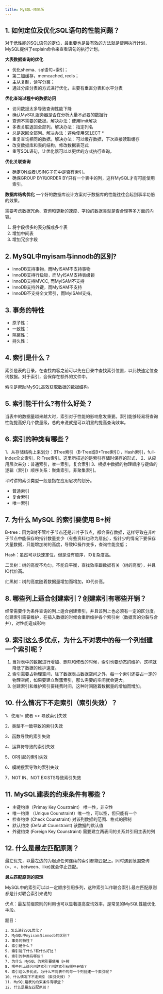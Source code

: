 ```yaml
---
title: MySQL-精简版
---
```


## 1. 如何定位及优化SQL语句的性能问题？

对于低性能的SQL语句的定位，最重要也是最有效的方法就是使用执行计划，MySQL提供了explain命令来查看语句的执行计划。 

**大表数据查询的优化**
* 优化shema、sql语句+索引；
* 第二加缓存，memcached, redis；
* 主从复制，读写分离；
* 通过分库分表的方式进行优化，主要有垂直分表和水平分表

**优化查询过程中的数据访问**
* 访问数据太多导致查询性能下降
* 确认MySQL服务器是否在分析大量不必要的数据行
* 查询不需要的数据。解决办法：使用limit解决
* 多表关联返回全部列。解决办法：指定列名
* 总是返回全部列。解决办法：避免使用SELECT *
* 重复查询相同的数据。解决办法：可以缓存数据，下次直接读取缓存
* 改变数据库和表的结构，修改数据表范式
* 重写SQL语句，让优化器可以以更优的方式执行查询。

**优化关联查询**
- 确定ON或者USING子句中是否有索引。
- 确保GROUP BY和ORDER BY只有一个表中的列，这样MySQL才有可能使用索引。

**数据库结构优化**
一个好的数据库设计方案对于数据库的性能往往会起到事半功倍的效果。

需要考虑数据冗余、查询和更新的速度、字段的数据类型是否合理等多方面的内容。
1. 将字段很多的表分解成多个表
2. 增加中间表
3. 增加冗余字段

## 2.  MySQL中myisam与innodb的区别?

* InnoDB支持事物，而MyISAM不支持事物
* InnoDB支持行级锁，而MyISAM支持表级锁
* InnoDB支持MVCC, 而MyISAM不支持
* InnoDB支持外键，而MyISAM不支持
* InnoDB不支持全文索引，而MyISAM支持。

## 3. 事务的特性

- 原子性：
- 一致性：
- 隔离性：
- 持久性：

## 4. 索引是什么？

索引是表的目录，在查找内容之前可以先在目录中查找索引位置，以此快速定位查询数据。对于索引，会保存在额外的文件中。

索引是帮助MySQL高效获取数据的数据结构。

## 5. 索引能干什么?有什么好处？

当表中的数据量越来越大时，索引对于性能的影响愈发重要。索引能够轻易将查询性能提高好几个数量级，总的来说就是可以明显的提高查询效率。

## 6.  索引的种类有哪些？

1、从存储结构上来划分：BTree索引（B-Tree或B+Tree索引），Hash索引，full-index全文索引，R-Tree索引。这里所描述的是索引存储时保存的形式，
2、从应用层次来分：普通索引，唯一索引，复合索引
3、根据中数据的物理顺序与键值的逻辑（索引）顺序关系：聚集索引，非聚集索引。

平时讲的索引类型一般是指在应用层次的划分。
* 普通索引
* 复合索引
* 唯一索引

## 7. 为什么 MySQL 的索引要使用 B+树

B-tree：因为B树不管叶子节点还是非叶子节点，都会保存数据，这样导致在非叶子节点中能保存的指针数量变少（有些资料也称为扇出），指针少的情况下要保存大量数据，只能增加树的高度，导致IO操作变多，查询性能变低；

Hash：虽然可以快速定位，但是没有顺序，IO复杂度高。

二叉树：树的高度不均匀，不能自平衡，查找效率跟数据有关（树的高度），并且IO代价高。

红黑树：树的高度随着数据量增加而增加，IO代价高。


## 8. 哪些列上适合创建索引？创建索引有哪些开销？

经常需要作为条件查询的列上适合创建索引，并且该列上也必须有一定的区分度。创建索引需要维护，在插入数据的时候会重新维护各个索引树（数据页的分裂与合并），对性能造成影响

## 9. 索引这么多优点，为什么不对表中的每一个列创建一个索引呢？

1. 当对表中的数据进行增加、删除和修改的时候，索引也要动态的维护，这样就降低了数据的维护速度。
2. 索引需要占物理空间，除了数据表占数据空间之外，每一个索引还要占一定的物理空间，如果要建立聚簇索引，那么需要的空间就会更大。
3. 创建索引和维护索引要耗费时间，这种时间随着数据量的增加而增加。

## 10. 什么情况下不走索引（索引失效）？

1、使用!= 或者 <> 导致索引失效

2、类型不一致导致的索引失效

3、函数导致的索引失效

4、运算符导致的索引失效

5、OR引起的索引失效

6、模糊搜索导致的索引失效

7、NOT IN、NOT EXISTS导致索引失效

## 11. MySQL建表的约束条件有哪些？

- 主键约束（Primay Key Coustraint） 唯一性，非空性
- 唯一约束 （Unique Counstraint）唯一性，可以空，但只能有一个
- 检查约束 (Check Counstraint) 对该列数据的范围、格式的限制
- 默认约束 (Default Counstraint) 该数据的默认值
- 外键约束 (Foreign Key Counstraint) 需要建立两表间的关系并引用主表的列


## 12. 什么是最左匹配原则？

最左优先，以最左边的为起点任何连续的索引都能匹配上。同时遇到范围查询(>、<、between、like)就会停止匹配。

**最左匹配原则的原理**

MySQL中的索引可以以一定顺序引用多列，这种索引叫作联合索引.最左匹配原则都是针对联合索引来说的

优点：最左前缀原则的利用也可以显著提高查询效率，是常见的MySQL性能优化手段。


题目：
``` shell
1、怎么进行SQL优化？
2. MySQL中myisam与innodb的区别？
3. 事务的特性？
4. 索引是什么？
5. 索引能干什么?有什么好处？
6. 索引的种类有哪些？
7. 为什么 MySQL 的索引要使用 B+树
8. 哪些列上适合创建索引？创建索引有哪些开销？
9. 索引这么多优点，为什么不对表中的每一个列创建一个索引呢？
10、什么情况下不走索引（索引失效）？
11. MySQL建表的约束条件有哪些？
12. 什么是最左匹配原则？
```